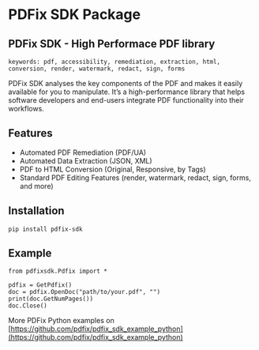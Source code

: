 # PDFix SDK Package

## PDFix SDK - High Performace PDF library

`keywords: pdf, accessibility, remediation, extraction, html, conversion, render, watermark, redact, sign, forms`

PDFix SDK analyses the key components of the PDF and makes it easily available for you to manipulate. It’s a high-performance library that helps software developers and end-users integrate PDF functionality into their workflows.

## Features
- Automated PDF Remediation (PDF/UA)
- Automated Data Extraction (JSON, XML)
- PDF to HTML Conversion (Original, Responsive, by Tags)
- Standard PDF Editing Features (render, watermark, redact, sign, forms, and more)

## Installation 

```
pip install pdfix-sdk
```

## Example

```
from pdfixsdk.Pdfix import *

pdfix = GetPdfix()
doc = pdfix.OpenDoc("path/to/your.pdf", "")
print(doc.GetNumPages())
doc.Close()
```

More PDFix Python examples on [https://github.com/pdfix/pdfix_sdk_example_python](https://github.com/pdfix/pdfix_sdk_example_python)


